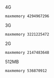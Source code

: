 4G

```
maxmemory 4294967296
```

3G

```
maxmemory 3221225472
```

2G

```
maxmemory 2147483648
```

512MB

```
maxmemory 536870912
```

